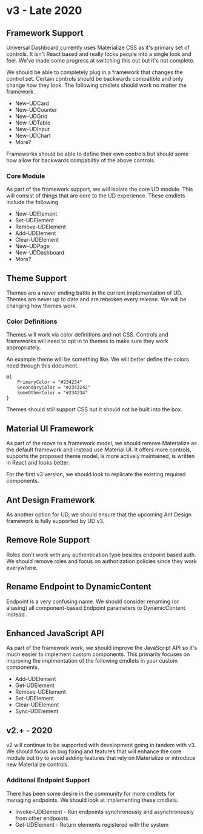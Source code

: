 # v3 - Late 2020 

## Framework Support 

Universal Dashboard currently uses Materialize CSS as it's primary set of controls. It isn't React based and really locks people into a single look and feel. We've made some progress at switching this out but it's not complete. 

We should be able to completely plug in a framework that changes the control set. Certain controls should be backwards compatible and only change how they look. The following cmdlets should work no matter the framework. 

- New-UDCard
- New-UDCounter
- New-UDGrid 
- New-UDTable 
- New-UDInput
- New-UDChart
- More? 


Frameworks should be able to define their own controls but should some how allow for backwards compabiltiy of the above controls. 

### Core Module

As part of the framework support, we will isolate the core UD module. This will consist of things that are core to the UD experience. These cmdlets include the following. 

- New-UDElement 
- Set-UDElement
- Remove-UDElement
- Add-UDElement
- Clear-UDElement 
- New-UDPage
- New-UDDashboard 
- More? 

## Theme Support

Themes are a never ending battle in the current implementation of UD. Themes are never up to date and are rebroken every release. We will be changing how themes work. 

### Color Definitions 

Themes will work via color definitions and not CSS. Controls and frameworks will need to opt in to themes to make sure they work appropriately. 

An example theme will be something like. We will better define the colors need through this document. 

```
@{
    PrimaryColor = "#234234"
    SecondaryColor = "#2343242"
    SomeOtherColor = "#234234"
}
```

Themes should still support CSS but it should not be built into the box. 

## Material UI Framework 

As part of the move to a framework model, we should remove Materialize as the default framework and instead use Material UI. It offers more controls, supports the proposed theme model, is more actively maintained, is written in React and looks better. 

For the first v3 version, we should look to replicate the existing required components. 

## Ant Design Framework 

As another option for UD, we should ensure that the upcoming Ant Design framework is fully supported by UD v3. 

## Remove Role Support

Roles don't work with any authentication type besides endpoint based auth. We should remove roles and focus on authorization policies since they work everywhere. 

## Rename Endpoint to DynamicContent 

Endpoint is a very confusing name. We should consider renaming (or aliasing) all component-based Endpoint parameters to DynamicContent instead. 

## Enhanced JavaScript API 

As part of the framework work, we should improve the JavaScript API so it's much easier to implement custom components. This primarily focuses on improving the implmentation of the following cmdlets in your custom components. 

- Add-UDElement
- Get-UDElement
- Remove-UDElement
- Set-UDElement 
- Clear-UDElement 
- Sync-UDElement 

## v2.+ - 2020 

v2 will continue to be supported with development going in tandem with v3. We should focus on bug fixing and features that will enhance the core module but try to avoid adding features that rely on Materialize or introduce new Materialize controls. 

### Additonal Endpoint Support

There has been some desire in the community for more cmdlets for managing endpoints. We should look at implementing these cmdlets. 

- Invoke-UDElement - Run endpoints synchronously and asynchronously from other endpoints
- Get-UDElement - Return elements registered with the system
